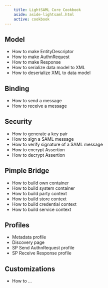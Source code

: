 ```yaml
---
    title: LightSAML Core Cookbook
    aside: aside-lightsaml.html
    active: cookbook
---
```


<div class="row">
<div class="col-md-6" markdown="1">

## Model

 * How to make EntityDescriptor
 * How to make AuthnRequest
 * How to make Response
 * How to serialize data model to XML
 * How to deserialize XML to data model

</div>
<div class="col-md-6" markdown="1">

## Binding

 * How to send a message
 * How to receive a message

</div>
</div>

<div class="row">
<div class="col-md-6" markdown="1">

## Security

 * How to generate a key pair
 * How to sign a SAML message
 * How to verify signature of a SAML message
 * How to encrypt Assertion
 * How to decrypt Assertion

</div>
<div class="col-md-6" markdown="1">

## Pimple Bridge

 * How to build own container
 * How to build system container
 * How to build party context
 * How to build store context
 * How to build credential context
 * How to build service context


</div>
</div>

<div class="row">
<div class="col-md-6" markdown="1">

## Profiles

 * Metadata profile
 * Discovery page
 * SP Send AuthnRequest profile
 * SP Receive Response profile

</div>
<div class="col-md-6" markdown="1">

## Customizations

 * How to ...

</div>
</div>
